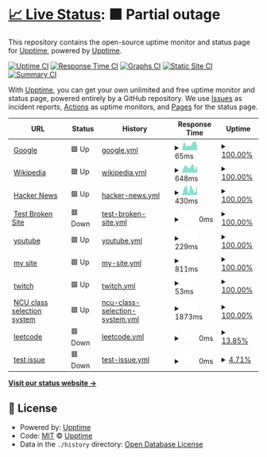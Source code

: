 # [📈 Live Status](https://demo.upptime.js.org): <!--live status--> **🟧 Partial outage**

This repository contains the open-source uptime monitor and status page for [Upptime](https://upptime.js.org), powered by [Upptime](https://github.com/upptime/upptime).

[![Uptime CI](https://github.com/upptime/upptime/workflows/Uptime%20CI/badge.svg)](https://github.com/upptime/upptime/actions?query=workflow%3A%22Uptime+CI%22)
[![Response Time CI](https://github.com/upptime/upptime/workflows/Response%20Time%20CI/badge.svg)](https://github.com/upptime/upptime/actions?query=workflow%3A%22Response+Time+CI%22)
[![Graphs CI](https://github.com/upptime/upptime/workflows/Graphs%20CI/badge.svg)](https://github.com/upptime/upptime/actions?query=workflow%3A%22Graphs+CI%22)
[![Static Site CI](https://github.com/upptime/upptime/workflows/Static%20Site%20CI/badge.svg)](https://github.com/upptime/upptime/actions?query=workflow%3A%22Static+Site+CI%22)
[![Summary CI](https://github.com/upptime/upptime/workflows/Summary%20CI/badge.svg)](https://github.com/upptime/upptime/actions?query=workflow%3A%22Summary+CI%22)

With [Upptime](https://upptime.js.org), you can get your own unlimited and free uptime monitor and status page, powered entirely by a GitHub repository. We use [Issues](https://github.com/upptime/upptime/issues) as incident reports, [Actions](https://github.com/upptime/upptime/actions) as uptime monitors, and [Pages](https://demo.upptime.js.org) for the status page.

<!--start: status pages-->
<!-- This summary is generated by Upptime (https://github.com/upptime/upptime) -->
<!-- Do not edit this manually, your changes will be overwritten -->
<!-- prettier-ignore -->
| URL | Status | History | Response Time | Uptime |
| --- | ------ | ------- | ------------- | ------ |
| <img alt="" src="https://favicons.githubusercontent.com/www.google.com" height="13"> [Google](https://www.google.com) | 🟩 Up | [google.yml](https://github.com/brankhsu/upptime/commits/HEAD/history/google.yml) | <details><summary><img alt="Response time graph" src="./graphs/google/response-time-week.png" height="20"> 65ms</summary><br><a href="https://demo.upptime.js.org/history/google"><img alt="Response time 65" src="https://img.shields.io/endpoint?url=https%3A%2F%2Fraw.githubusercontent.com%2Fbrankhsu%2Fupptime%2FHEAD%2Fapi%2Fgoogle%2Fresponse-time.json"></a><br><a href="https://demo.upptime.js.org/history/google"><img alt="24-hour response time 65" src="https://img.shields.io/endpoint?url=https%3A%2F%2Fraw.githubusercontent.com%2Fbrankhsu%2Fupptime%2FHEAD%2Fapi%2Fgoogle%2Fresponse-time-day.json"></a><br><a href="https://demo.upptime.js.org/history/google"><img alt="7-day response time 65" src="https://img.shields.io/endpoint?url=https%3A%2F%2Fraw.githubusercontent.com%2Fbrankhsu%2Fupptime%2FHEAD%2Fapi%2Fgoogle%2Fresponse-time-week.json"></a><br><a href="https://demo.upptime.js.org/history/google"><img alt="30-day response time 65" src="https://img.shields.io/endpoint?url=https%3A%2F%2Fraw.githubusercontent.com%2Fbrankhsu%2Fupptime%2FHEAD%2Fapi%2Fgoogle%2Fresponse-time-month.json"></a><br><a href="https://demo.upptime.js.org/history/google"><img alt="1-year response time 65" src="https://img.shields.io/endpoint?url=https%3A%2F%2Fraw.githubusercontent.com%2Fbrankhsu%2Fupptime%2FHEAD%2Fapi%2Fgoogle%2Fresponse-time-year.json"></a></details> | <details><summary><a href="https://demo.upptime.js.org/history/google">100.00%</a></summary><a href="https://demo.upptime.js.org/history/google"><img alt="All-time uptime 100.00%" src="https://img.shields.io/endpoint?url=https%3A%2F%2Fraw.githubusercontent.com%2Fbrankhsu%2Fupptime%2FHEAD%2Fapi%2Fgoogle%2Fuptime.json"></a><br><a href="https://demo.upptime.js.org/history/google"><img alt="24-hour uptime 100.00%" src="https://img.shields.io/endpoint?url=https%3A%2F%2Fraw.githubusercontent.com%2Fbrankhsu%2Fupptime%2FHEAD%2Fapi%2Fgoogle%2Fuptime-day.json"></a><br><a href="https://demo.upptime.js.org/history/google"><img alt="7-day uptime 100.00%" src="https://img.shields.io/endpoint?url=https%3A%2F%2Fraw.githubusercontent.com%2Fbrankhsu%2Fupptime%2FHEAD%2Fapi%2Fgoogle%2Fuptime-week.json"></a><br><a href="https://demo.upptime.js.org/history/google"><img alt="30-day uptime 100.00%" src="https://img.shields.io/endpoint?url=https%3A%2F%2Fraw.githubusercontent.com%2Fbrankhsu%2Fupptime%2FHEAD%2Fapi%2Fgoogle%2Fuptime-month.json"></a><br><a href="https://demo.upptime.js.org/history/google"><img alt="1-year uptime 100.00%" src="https://img.shields.io/endpoint?url=https%3A%2F%2Fraw.githubusercontent.com%2Fbrankhsu%2Fupptime%2FHEAD%2Fapi%2Fgoogle%2Fuptime-year.json"></a></details>
| <img alt="" src="https://favicons.githubusercontent.com/en.wikipedia.org" height="13"> [Wikipedia](https://en.wikipedia.org) | 🟩 Up | [wikipedia.yml](https://github.com/brankhsu/upptime/commits/HEAD/history/wikipedia.yml) | <details><summary><img alt="Response time graph" src="./graphs/wikipedia/response-time-week.png" height="20"> 648ms</summary><br><a href="https://demo.upptime.js.org/history/wikipedia"><img alt="Response time 648" src="https://img.shields.io/endpoint?url=https%3A%2F%2Fraw.githubusercontent.com%2Fbrankhsu%2Fupptime%2FHEAD%2Fapi%2Fwikipedia%2Fresponse-time.json"></a><br><a href="https://demo.upptime.js.org/history/wikipedia"><img alt="24-hour response time 648" src="https://img.shields.io/endpoint?url=https%3A%2F%2Fraw.githubusercontent.com%2Fbrankhsu%2Fupptime%2FHEAD%2Fapi%2Fwikipedia%2Fresponse-time-day.json"></a><br><a href="https://demo.upptime.js.org/history/wikipedia"><img alt="7-day response time 648" src="https://img.shields.io/endpoint?url=https%3A%2F%2Fraw.githubusercontent.com%2Fbrankhsu%2Fupptime%2FHEAD%2Fapi%2Fwikipedia%2Fresponse-time-week.json"></a><br><a href="https://demo.upptime.js.org/history/wikipedia"><img alt="30-day response time 648" src="https://img.shields.io/endpoint?url=https%3A%2F%2Fraw.githubusercontent.com%2Fbrankhsu%2Fupptime%2FHEAD%2Fapi%2Fwikipedia%2Fresponse-time-month.json"></a><br><a href="https://demo.upptime.js.org/history/wikipedia"><img alt="1-year response time 648" src="https://img.shields.io/endpoint?url=https%3A%2F%2Fraw.githubusercontent.com%2Fbrankhsu%2Fupptime%2FHEAD%2Fapi%2Fwikipedia%2Fresponse-time-year.json"></a></details> | <details><summary><a href="https://demo.upptime.js.org/history/wikipedia">100.00%</a></summary><a href="https://demo.upptime.js.org/history/wikipedia"><img alt="All-time uptime 100.00%" src="https://img.shields.io/endpoint?url=https%3A%2F%2Fraw.githubusercontent.com%2Fbrankhsu%2Fupptime%2FHEAD%2Fapi%2Fwikipedia%2Fuptime.json"></a><br><a href="https://demo.upptime.js.org/history/wikipedia"><img alt="24-hour uptime 100.00%" src="https://img.shields.io/endpoint?url=https%3A%2F%2Fraw.githubusercontent.com%2Fbrankhsu%2Fupptime%2FHEAD%2Fapi%2Fwikipedia%2Fuptime-day.json"></a><br><a href="https://demo.upptime.js.org/history/wikipedia"><img alt="7-day uptime 100.00%" src="https://img.shields.io/endpoint?url=https%3A%2F%2Fraw.githubusercontent.com%2Fbrankhsu%2Fupptime%2FHEAD%2Fapi%2Fwikipedia%2Fuptime-week.json"></a><br><a href="https://demo.upptime.js.org/history/wikipedia"><img alt="30-day uptime 100.00%" src="https://img.shields.io/endpoint?url=https%3A%2F%2Fraw.githubusercontent.com%2Fbrankhsu%2Fupptime%2FHEAD%2Fapi%2Fwikipedia%2Fuptime-month.json"></a><br><a href="https://demo.upptime.js.org/history/wikipedia"><img alt="1-year uptime 100.00%" src="https://img.shields.io/endpoint?url=https%3A%2F%2Fraw.githubusercontent.com%2Fbrankhsu%2Fupptime%2FHEAD%2Fapi%2Fwikipedia%2Fuptime-year.json"></a></details>
| <img alt="" src="https://favicons.githubusercontent.com/news.ycombinator.com" height="13"> [Hacker News](https://news.ycombinator.com) | 🟩 Up | [hacker-news.yml](https://github.com/brankhsu/upptime/commits/HEAD/history/hacker-news.yml) | <details><summary><img alt="Response time graph" src="./graphs/hacker-news/response-time-week.png" height="20"> 430ms</summary><br><a href="https://demo.upptime.js.org/history/hacker-news"><img alt="Response time 430" src="https://img.shields.io/endpoint?url=https%3A%2F%2Fraw.githubusercontent.com%2Fbrankhsu%2Fupptime%2FHEAD%2Fapi%2Fhacker-news%2Fresponse-time.json"></a><br><a href="https://demo.upptime.js.org/history/hacker-news"><img alt="24-hour response time 430" src="https://img.shields.io/endpoint?url=https%3A%2F%2Fraw.githubusercontent.com%2Fbrankhsu%2Fupptime%2FHEAD%2Fapi%2Fhacker-news%2Fresponse-time-day.json"></a><br><a href="https://demo.upptime.js.org/history/hacker-news"><img alt="7-day response time 430" src="https://img.shields.io/endpoint?url=https%3A%2F%2Fraw.githubusercontent.com%2Fbrankhsu%2Fupptime%2FHEAD%2Fapi%2Fhacker-news%2Fresponse-time-week.json"></a><br><a href="https://demo.upptime.js.org/history/hacker-news"><img alt="30-day response time 430" src="https://img.shields.io/endpoint?url=https%3A%2F%2Fraw.githubusercontent.com%2Fbrankhsu%2Fupptime%2FHEAD%2Fapi%2Fhacker-news%2Fresponse-time-month.json"></a><br><a href="https://demo.upptime.js.org/history/hacker-news"><img alt="1-year response time 430" src="https://img.shields.io/endpoint?url=https%3A%2F%2Fraw.githubusercontent.com%2Fbrankhsu%2Fupptime%2FHEAD%2Fapi%2Fhacker-news%2Fresponse-time-year.json"></a></details> | <details><summary><a href="https://demo.upptime.js.org/history/hacker-news">100.00%</a></summary><a href="https://demo.upptime.js.org/history/hacker-news"><img alt="All-time uptime 100.00%" src="https://img.shields.io/endpoint?url=https%3A%2F%2Fraw.githubusercontent.com%2Fbrankhsu%2Fupptime%2FHEAD%2Fapi%2Fhacker-news%2Fuptime.json"></a><br><a href="https://demo.upptime.js.org/history/hacker-news"><img alt="24-hour uptime 100.00%" src="https://img.shields.io/endpoint?url=https%3A%2F%2Fraw.githubusercontent.com%2Fbrankhsu%2Fupptime%2FHEAD%2Fapi%2Fhacker-news%2Fuptime-day.json"></a><br><a href="https://demo.upptime.js.org/history/hacker-news"><img alt="7-day uptime 100.00%" src="https://img.shields.io/endpoint?url=https%3A%2F%2Fraw.githubusercontent.com%2Fbrankhsu%2Fupptime%2FHEAD%2Fapi%2Fhacker-news%2Fuptime-week.json"></a><br><a href="https://demo.upptime.js.org/history/hacker-news"><img alt="30-day uptime 100.00%" src="https://img.shields.io/endpoint?url=https%3A%2F%2Fraw.githubusercontent.com%2Fbrankhsu%2Fupptime%2FHEAD%2Fapi%2Fhacker-news%2Fuptime-month.json"></a><br><a href="https://demo.upptime.js.org/history/hacker-news"><img alt="1-year uptime 100.00%" src="https://img.shields.io/endpoint?url=https%3A%2F%2Fraw.githubusercontent.com%2Fbrankhsu%2Fupptime%2FHEAD%2Fapi%2Fhacker-news%2Fuptime-year.json"></a></details>
| <img alt="" src="https://favicons.githubusercontent.com/thissitedoesnotexist.koj.co" height="13"> [Test Broken Site](https://thissitedoesnotexist.koj.co) | 🟥 Down | [test-broken-site.yml](https://github.com/brankhsu/upptime/commits/HEAD/history/test-broken-site.yml) | <details><summary><img alt="Response time graph" src="./graphs/test-broken-site/response-time-week.png" height="20"> 0ms</summary><br><a href="https://demo.upptime.js.org/history/test-broken-site"><img alt="Response time 0" src="https://img.shields.io/endpoint?url=https%3A%2F%2Fraw.githubusercontent.com%2Fbrankhsu%2Fupptime%2FHEAD%2Fapi%2Ftest-broken-site%2Fresponse-time.json"></a><br><a href="https://demo.upptime.js.org/history/test-broken-site"><img alt="24-hour response time 0" src="https://img.shields.io/endpoint?url=https%3A%2F%2Fraw.githubusercontent.com%2Fbrankhsu%2Fupptime%2FHEAD%2Fapi%2Ftest-broken-site%2Fresponse-time-day.json"></a><br><a href="https://demo.upptime.js.org/history/test-broken-site"><img alt="7-day response time 0" src="https://img.shields.io/endpoint?url=https%3A%2F%2Fraw.githubusercontent.com%2Fbrankhsu%2Fupptime%2FHEAD%2Fapi%2Ftest-broken-site%2Fresponse-time-week.json"></a><br><a href="https://demo.upptime.js.org/history/test-broken-site"><img alt="30-day response time 0" src="https://img.shields.io/endpoint?url=https%3A%2F%2Fraw.githubusercontent.com%2Fbrankhsu%2Fupptime%2FHEAD%2Fapi%2Ftest-broken-site%2Fresponse-time-month.json"></a><br><a href="https://demo.upptime.js.org/history/test-broken-site"><img alt="1-year response time 0" src="https://img.shields.io/endpoint?url=https%3A%2F%2Fraw.githubusercontent.com%2Fbrankhsu%2Fupptime%2FHEAD%2Fapi%2Ftest-broken-site%2Fresponse-time-year.json"></a></details> | <details><summary><a href="https://demo.upptime.js.org/history/test-broken-site">100.00%</a></summary><a href="https://demo.upptime.js.org/history/test-broken-site"><img alt="All-time uptime 100.00%" src="https://img.shields.io/endpoint?url=https%3A%2F%2Fraw.githubusercontent.com%2Fbrankhsu%2Fupptime%2FHEAD%2Fapi%2Ftest-broken-site%2Fuptime.json"></a><br><a href="https://demo.upptime.js.org/history/test-broken-site"><img alt="24-hour uptime 100.00%" src="https://img.shields.io/endpoint?url=https%3A%2F%2Fraw.githubusercontent.com%2Fbrankhsu%2Fupptime%2FHEAD%2Fapi%2Ftest-broken-site%2Fuptime-day.json"></a><br><a href="https://demo.upptime.js.org/history/test-broken-site"><img alt="7-day uptime 100.00%" src="https://img.shields.io/endpoint?url=https%3A%2F%2Fraw.githubusercontent.com%2Fbrankhsu%2Fupptime%2FHEAD%2Fapi%2Ftest-broken-site%2Fuptime-week.json"></a><br><a href="https://demo.upptime.js.org/history/test-broken-site"><img alt="30-day uptime 100.00%" src="https://img.shields.io/endpoint?url=https%3A%2F%2Fraw.githubusercontent.com%2Fbrankhsu%2Fupptime%2FHEAD%2Fapi%2Ftest-broken-site%2Fuptime-month.json"></a><br><a href="https://demo.upptime.js.org/history/test-broken-site"><img alt="1-year uptime 100.00%" src="https://img.shields.io/endpoint?url=https%3A%2F%2Fraw.githubusercontent.com%2Fbrankhsu%2Fupptime%2FHEAD%2Fapi%2Ftest-broken-site%2Fuptime-year.json"></a></details>
| <img alt="" src="https://favicons.githubusercontent.com/www.youtube.com" height="13"> [youtube](https://www.youtube.com/) | 🟩 Up | [youtube.yml](https://github.com/brankhsu/upptime/commits/HEAD/history/youtube.yml) | <details><summary><img alt="Response time graph" src="./graphs/youtube/response-time-week.png" height="20"> 229ms</summary><br><a href="https://demo.upptime.js.org/history/youtube"><img alt="Response time 229" src="https://img.shields.io/endpoint?url=https%3A%2F%2Fraw.githubusercontent.com%2Fbrankhsu%2Fupptime%2FHEAD%2Fapi%2Fyoutube%2Fresponse-time.json"></a><br><a href="https://demo.upptime.js.org/history/youtube"><img alt="24-hour response time 229" src="https://img.shields.io/endpoint?url=https%3A%2F%2Fraw.githubusercontent.com%2Fbrankhsu%2Fupptime%2FHEAD%2Fapi%2Fyoutube%2Fresponse-time-day.json"></a><br><a href="https://demo.upptime.js.org/history/youtube"><img alt="7-day response time 229" src="https://img.shields.io/endpoint?url=https%3A%2F%2Fraw.githubusercontent.com%2Fbrankhsu%2Fupptime%2FHEAD%2Fapi%2Fyoutube%2Fresponse-time-week.json"></a><br><a href="https://demo.upptime.js.org/history/youtube"><img alt="30-day response time 229" src="https://img.shields.io/endpoint?url=https%3A%2F%2Fraw.githubusercontent.com%2Fbrankhsu%2Fupptime%2FHEAD%2Fapi%2Fyoutube%2Fresponse-time-month.json"></a><br><a href="https://demo.upptime.js.org/history/youtube"><img alt="1-year response time 229" src="https://img.shields.io/endpoint?url=https%3A%2F%2Fraw.githubusercontent.com%2Fbrankhsu%2Fupptime%2FHEAD%2Fapi%2Fyoutube%2Fresponse-time-year.json"></a></details> | <details><summary><a href="https://demo.upptime.js.org/history/youtube">100.00%</a></summary><a href="https://demo.upptime.js.org/history/youtube"><img alt="All-time uptime 100.00%" src="https://img.shields.io/endpoint?url=https%3A%2F%2Fraw.githubusercontent.com%2Fbrankhsu%2Fupptime%2FHEAD%2Fapi%2Fyoutube%2Fuptime.json"></a><br><a href="https://demo.upptime.js.org/history/youtube"><img alt="24-hour uptime 100.00%" src="https://img.shields.io/endpoint?url=https%3A%2F%2Fraw.githubusercontent.com%2Fbrankhsu%2Fupptime%2FHEAD%2Fapi%2Fyoutube%2Fuptime-day.json"></a><br><a href="https://demo.upptime.js.org/history/youtube"><img alt="7-day uptime 100.00%" src="https://img.shields.io/endpoint?url=https%3A%2F%2Fraw.githubusercontent.com%2Fbrankhsu%2Fupptime%2FHEAD%2Fapi%2Fyoutube%2Fuptime-week.json"></a><br><a href="https://demo.upptime.js.org/history/youtube"><img alt="30-day uptime 100.00%" src="https://img.shields.io/endpoint?url=https%3A%2F%2Fraw.githubusercontent.com%2Fbrankhsu%2Fupptime%2FHEAD%2Fapi%2Fyoutube%2Fuptime-month.json"></a><br><a href="https://demo.upptime.js.org/history/youtube"><img alt="1-year uptime 100.00%" src="https://img.shields.io/endpoint?url=https%3A%2F%2Fraw.githubusercontent.com%2Fbrankhsu%2Fupptime%2FHEAD%2Fapi%2Fyoutube%2Fuptime-year.json"></a></details>
| <img alt="" src="https://favicons.githubusercontent.com/140.115.81.225" height="13"> [my site](https://140.115.81.225/brankhsu/index.html) | 🟩 Up | [my-site.yml](https://github.com/brankhsu/upptime/commits/HEAD/history/my-site.yml) | <details><summary><img alt="Response time graph" src="./graphs/my-site/response-time-week.png" height="20"> 811ms</summary><br><a href="https://demo.upptime.js.org/history/my-site"><img alt="Response time 811" src="https://img.shields.io/endpoint?url=https%3A%2F%2Fraw.githubusercontent.com%2Fbrankhsu%2Fupptime%2FHEAD%2Fapi%2Fmy-site%2Fresponse-time.json"></a><br><a href="https://demo.upptime.js.org/history/my-site"><img alt="24-hour response time 811" src="https://img.shields.io/endpoint?url=https%3A%2F%2Fraw.githubusercontent.com%2Fbrankhsu%2Fupptime%2FHEAD%2Fapi%2Fmy-site%2Fresponse-time-day.json"></a><br><a href="https://demo.upptime.js.org/history/my-site"><img alt="7-day response time 811" src="https://img.shields.io/endpoint?url=https%3A%2F%2Fraw.githubusercontent.com%2Fbrankhsu%2Fupptime%2FHEAD%2Fapi%2Fmy-site%2Fresponse-time-week.json"></a><br><a href="https://demo.upptime.js.org/history/my-site"><img alt="30-day response time 811" src="https://img.shields.io/endpoint?url=https%3A%2F%2Fraw.githubusercontent.com%2Fbrankhsu%2Fupptime%2FHEAD%2Fapi%2Fmy-site%2Fresponse-time-month.json"></a><br><a href="https://demo.upptime.js.org/history/my-site"><img alt="1-year response time 811" src="https://img.shields.io/endpoint?url=https%3A%2F%2Fraw.githubusercontent.com%2Fbrankhsu%2Fupptime%2FHEAD%2Fapi%2Fmy-site%2Fresponse-time-year.json"></a></details> | <details><summary><a href="https://demo.upptime.js.org/history/my-site">100.00%</a></summary><a href="https://demo.upptime.js.org/history/my-site"><img alt="All-time uptime 100.00%" src="https://img.shields.io/endpoint?url=https%3A%2F%2Fraw.githubusercontent.com%2Fbrankhsu%2Fupptime%2FHEAD%2Fapi%2Fmy-site%2Fuptime.json"></a><br><a href="https://demo.upptime.js.org/history/my-site"><img alt="24-hour uptime 100.00%" src="https://img.shields.io/endpoint?url=https%3A%2F%2Fraw.githubusercontent.com%2Fbrankhsu%2Fupptime%2FHEAD%2Fapi%2Fmy-site%2Fuptime-day.json"></a><br><a href="https://demo.upptime.js.org/history/my-site"><img alt="7-day uptime 100.00%" src="https://img.shields.io/endpoint?url=https%3A%2F%2Fraw.githubusercontent.com%2Fbrankhsu%2Fupptime%2FHEAD%2Fapi%2Fmy-site%2Fuptime-week.json"></a><br><a href="https://demo.upptime.js.org/history/my-site"><img alt="30-day uptime 100.00%" src="https://img.shields.io/endpoint?url=https%3A%2F%2Fraw.githubusercontent.com%2Fbrankhsu%2Fupptime%2FHEAD%2Fapi%2Fmy-site%2Fuptime-month.json"></a><br><a href="https://demo.upptime.js.org/history/my-site"><img alt="1-year uptime 100.00%" src="https://img.shields.io/endpoint?url=https%3A%2F%2Fraw.githubusercontent.com%2Fbrankhsu%2Fupptime%2FHEAD%2Fapi%2Fmy-site%2Fuptime-year.json"></a></details>
| <img alt="" src="https://favicons.githubusercontent.com/www.twitch.tv" height="13"> [twitch](https://www.twitch.tv/) | 🟩 Up | [twitch.yml](https://github.com/brankhsu/upptime/commits/HEAD/history/twitch.yml) | <details><summary><img alt="Response time graph" src="./graphs/twitch/response-time-week.png" height="20"> 53ms</summary><br><a href="https://demo.upptime.js.org/history/twitch"><img alt="Response time 53" src="https://img.shields.io/endpoint?url=https%3A%2F%2Fraw.githubusercontent.com%2Fbrankhsu%2Fupptime%2FHEAD%2Fapi%2Ftwitch%2Fresponse-time.json"></a><br><a href="https://demo.upptime.js.org/history/twitch"><img alt="24-hour response time 53" src="https://img.shields.io/endpoint?url=https%3A%2F%2Fraw.githubusercontent.com%2Fbrankhsu%2Fupptime%2FHEAD%2Fapi%2Ftwitch%2Fresponse-time-day.json"></a><br><a href="https://demo.upptime.js.org/history/twitch"><img alt="7-day response time 53" src="https://img.shields.io/endpoint?url=https%3A%2F%2Fraw.githubusercontent.com%2Fbrankhsu%2Fupptime%2FHEAD%2Fapi%2Ftwitch%2Fresponse-time-week.json"></a><br><a href="https://demo.upptime.js.org/history/twitch"><img alt="30-day response time 53" src="https://img.shields.io/endpoint?url=https%3A%2F%2Fraw.githubusercontent.com%2Fbrankhsu%2Fupptime%2FHEAD%2Fapi%2Ftwitch%2Fresponse-time-month.json"></a><br><a href="https://demo.upptime.js.org/history/twitch"><img alt="1-year response time 53" src="https://img.shields.io/endpoint?url=https%3A%2F%2Fraw.githubusercontent.com%2Fbrankhsu%2Fupptime%2FHEAD%2Fapi%2Ftwitch%2Fresponse-time-year.json"></a></details> | <details><summary><a href="https://demo.upptime.js.org/history/twitch">100.00%</a></summary><a href="https://demo.upptime.js.org/history/twitch"><img alt="All-time uptime 100.00%" src="https://img.shields.io/endpoint?url=https%3A%2F%2Fraw.githubusercontent.com%2Fbrankhsu%2Fupptime%2FHEAD%2Fapi%2Ftwitch%2Fuptime.json"></a><br><a href="https://demo.upptime.js.org/history/twitch"><img alt="24-hour uptime 100.00%" src="https://img.shields.io/endpoint?url=https%3A%2F%2Fraw.githubusercontent.com%2Fbrankhsu%2Fupptime%2FHEAD%2Fapi%2Ftwitch%2Fuptime-day.json"></a><br><a href="https://demo.upptime.js.org/history/twitch"><img alt="7-day uptime 100.00%" src="https://img.shields.io/endpoint?url=https%3A%2F%2Fraw.githubusercontent.com%2Fbrankhsu%2Fupptime%2FHEAD%2Fapi%2Ftwitch%2Fuptime-week.json"></a><br><a href="https://demo.upptime.js.org/history/twitch"><img alt="30-day uptime 100.00%" src="https://img.shields.io/endpoint?url=https%3A%2F%2Fraw.githubusercontent.com%2Fbrankhsu%2Fupptime%2FHEAD%2Fapi%2Ftwitch%2Fuptime-month.json"></a><br><a href="https://demo.upptime.js.org/history/twitch"><img alt="1-year uptime 100.00%" src="https://img.shields.io/endpoint?url=https%3A%2F%2Fraw.githubusercontent.com%2Fbrankhsu%2Fupptime%2FHEAD%2Fapi%2Ftwitch%2Fuptime-year.json"></a></details>
| <img alt="" src="https://favicons.githubusercontent.com/portal.ncu.edu.tw" height="13"> [NCU class selection system](https://portal.ncu.edu.tw/system/35?token=LEIobaDsecQKRNzCzJLJZWEYoMX) | 🟩 Up | [ncu-class-selection-system.yml](https://github.com/brankhsu/upptime/commits/HEAD/history/ncu-class-selection-system.yml) | <details><summary><img alt="Response time graph" src="./graphs/ncu-class-selection-system/response-time-week.png" height="20"> 1873ms</summary><br><a href="https://demo.upptime.js.org/history/ncu-class-selection-system"><img alt="Response time 1873" src="https://img.shields.io/endpoint?url=https%3A%2F%2Fraw.githubusercontent.com%2Fbrankhsu%2Fupptime%2FHEAD%2Fapi%2Fncu-class-selection-system%2Fresponse-time.json"></a><br><a href="https://demo.upptime.js.org/history/ncu-class-selection-system"><img alt="24-hour response time 1873" src="https://img.shields.io/endpoint?url=https%3A%2F%2Fraw.githubusercontent.com%2Fbrankhsu%2Fupptime%2FHEAD%2Fapi%2Fncu-class-selection-system%2Fresponse-time-day.json"></a><br><a href="https://demo.upptime.js.org/history/ncu-class-selection-system"><img alt="7-day response time 1873" src="https://img.shields.io/endpoint?url=https%3A%2F%2Fraw.githubusercontent.com%2Fbrankhsu%2Fupptime%2FHEAD%2Fapi%2Fncu-class-selection-system%2Fresponse-time-week.json"></a><br><a href="https://demo.upptime.js.org/history/ncu-class-selection-system"><img alt="30-day response time 1873" src="https://img.shields.io/endpoint?url=https%3A%2F%2Fraw.githubusercontent.com%2Fbrankhsu%2Fupptime%2FHEAD%2Fapi%2Fncu-class-selection-system%2Fresponse-time-month.json"></a><br><a href="https://demo.upptime.js.org/history/ncu-class-selection-system"><img alt="1-year response time 1873" src="https://img.shields.io/endpoint?url=https%3A%2F%2Fraw.githubusercontent.com%2Fbrankhsu%2Fupptime%2FHEAD%2Fapi%2Fncu-class-selection-system%2Fresponse-time-year.json"></a></details> | <details><summary><a href="https://demo.upptime.js.org/history/ncu-class-selection-system">100.00%</a></summary><a href="https://demo.upptime.js.org/history/ncu-class-selection-system"><img alt="All-time uptime 100.00%" src="https://img.shields.io/endpoint?url=https%3A%2F%2Fraw.githubusercontent.com%2Fbrankhsu%2Fupptime%2FHEAD%2Fapi%2Fncu-class-selection-system%2Fuptime.json"></a><br><a href="https://demo.upptime.js.org/history/ncu-class-selection-system"><img alt="24-hour uptime 100.00%" src="https://img.shields.io/endpoint?url=https%3A%2F%2Fraw.githubusercontent.com%2Fbrankhsu%2Fupptime%2FHEAD%2Fapi%2Fncu-class-selection-system%2Fuptime-day.json"></a><br><a href="https://demo.upptime.js.org/history/ncu-class-selection-system"><img alt="7-day uptime 100.00%" src="https://img.shields.io/endpoint?url=https%3A%2F%2Fraw.githubusercontent.com%2Fbrankhsu%2Fupptime%2FHEAD%2Fapi%2Fncu-class-selection-system%2Fuptime-week.json"></a><br><a href="https://demo.upptime.js.org/history/ncu-class-selection-system"><img alt="30-day uptime 100.00%" src="https://img.shields.io/endpoint?url=https%3A%2F%2Fraw.githubusercontent.com%2Fbrankhsu%2Fupptime%2FHEAD%2Fapi%2Fncu-class-selection-system%2Fuptime-month.json"></a><br><a href="https://demo.upptime.js.org/history/ncu-class-selection-system"><img alt="1-year uptime 100.00%" src="https://img.shields.io/endpoint?url=https%3A%2F%2Fraw.githubusercontent.com%2Fbrankhsu%2Fupptime%2FHEAD%2Fapi%2Fncu-class-selection-system%2Fuptime-year.json"></a></details>
| <img alt="" src="https://favicons.githubusercontent.com/leetcode.com" height="13"> [leetcode](https://leetcode.com/problemset/all/) | 🟥 Down | [leetcode.yml](https://github.com/brankhsu/upptime/commits/HEAD/history/leetcode.yml) | <details><summary><img alt="Response time graph" src="./graphs/leetcode/response-time-week.png" height="20"> 0ms</summary><br><a href="https://demo.upptime.js.org/history/leetcode"><img alt="Response time 0" src="https://img.shields.io/endpoint?url=https%3A%2F%2Fraw.githubusercontent.com%2Fbrankhsu%2Fupptime%2FHEAD%2Fapi%2Fleetcode%2Fresponse-time.json"></a><br><a href="https://demo.upptime.js.org/history/leetcode"><img alt="24-hour response time 0" src="https://img.shields.io/endpoint?url=https%3A%2F%2Fraw.githubusercontent.com%2Fbrankhsu%2Fupptime%2FHEAD%2Fapi%2Fleetcode%2Fresponse-time-day.json"></a><br><a href="https://demo.upptime.js.org/history/leetcode"><img alt="7-day response time 0" src="https://img.shields.io/endpoint?url=https%3A%2F%2Fraw.githubusercontent.com%2Fbrankhsu%2Fupptime%2FHEAD%2Fapi%2Fleetcode%2Fresponse-time-week.json"></a><br><a href="https://demo.upptime.js.org/history/leetcode"><img alt="30-day response time 0" src="https://img.shields.io/endpoint?url=https%3A%2F%2Fraw.githubusercontent.com%2Fbrankhsu%2Fupptime%2FHEAD%2Fapi%2Fleetcode%2Fresponse-time-month.json"></a><br><a href="https://demo.upptime.js.org/history/leetcode"><img alt="1-year response time 0" src="https://img.shields.io/endpoint?url=https%3A%2F%2Fraw.githubusercontent.com%2Fbrankhsu%2Fupptime%2FHEAD%2Fapi%2Fleetcode%2Fresponse-time-year.json"></a></details> | <details><summary><a href="https://demo.upptime.js.org/history/leetcode">13.85%</a></summary><a href="https://demo.upptime.js.org/history/leetcode"><img alt="All-time uptime 13.85%" src="https://img.shields.io/endpoint?url=https%3A%2F%2Fraw.githubusercontent.com%2Fbrankhsu%2Fupptime%2FHEAD%2Fapi%2Fleetcode%2Fuptime.json"></a><br><a href="https://demo.upptime.js.org/history/leetcode"><img alt="24-hour uptime 13.85%" src="https://img.shields.io/endpoint?url=https%3A%2F%2Fraw.githubusercontent.com%2Fbrankhsu%2Fupptime%2FHEAD%2Fapi%2Fleetcode%2Fuptime-day.json"></a><br><a href="https://demo.upptime.js.org/history/leetcode"><img alt="7-day uptime 13.85%" src="https://img.shields.io/endpoint?url=https%3A%2F%2Fraw.githubusercontent.com%2Fbrankhsu%2Fupptime%2FHEAD%2Fapi%2Fleetcode%2Fuptime-week.json"></a><br><a href="https://demo.upptime.js.org/history/leetcode"><img alt="30-day uptime 13.85%" src="https://img.shields.io/endpoint?url=https%3A%2F%2Fraw.githubusercontent.com%2Fbrankhsu%2Fupptime%2FHEAD%2Fapi%2Fleetcode%2Fuptime-month.json"></a><br><a href="https://demo.upptime.js.org/history/leetcode"><img alt="1-year uptime 13.85%" src="https://img.shields.io/endpoint?url=https%3A%2F%2Fraw.githubusercontent.com%2Fbrankhsu%2Fupptime%2FHEAD%2Fapi%2Fleetcode%2Fuptime-year.json"></a></details>
| <img alt="" src="https://favicons.githubusercontent.com/www.guugle.com" height="13"> [test issue](https://www.guugle.com) | 🟥 Down | [test-issue.yml](https://github.com/brankhsu/upptime/commits/HEAD/history/test-issue.yml) | <details><summary><img alt="Response time graph" src="./graphs/test-issue/response-time-week.png" height="20"> 0ms</summary><br><a href="https://demo.upptime.js.org/history/test-issue"><img alt="Response time 0" src="https://img.shields.io/endpoint?url=https%3A%2F%2Fraw.githubusercontent.com%2Fbrankhsu%2Fupptime%2FHEAD%2Fapi%2Ftest-issue%2Fresponse-time.json"></a><br><a href="https://demo.upptime.js.org/history/test-issue"><img alt="24-hour response time 0" src="https://img.shields.io/endpoint?url=https%3A%2F%2Fraw.githubusercontent.com%2Fbrankhsu%2Fupptime%2FHEAD%2Fapi%2Ftest-issue%2Fresponse-time-day.json"></a><br><a href="https://demo.upptime.js.org/history/test-issue"><img alt="7-day response time 0" src="https://img.shields.io/endpoint?url=https%3A%2F%2Fraw.githubusercontent.com%2Fbrankhsu%2Fupptime%2FHEAD%2Fapi%2Ftest-issue%2Fresponse-time-week.json"></a><br><a href="https://demo.upptime.js.org/history/test-issue"><img alt="30-day response time 0" src="https://img.shields.io/endpoint?url=https%3A%2F%2Fraw.githubusercontent.com%2Fbrankhsu%2Fupptime%2FHEAD%2Fapi%2Ftest-issue%2Fresponse-time-month.json"></a><br><a href="https://demo.upptime.js.org/history/test-issue"><img alt="1-year response time 0" src="https://img.shields.io/endpoint?url=https%3A%2F%2Fraw.githubusercontent.com%2Fbrankhsu%2Fupptime%2FHEAD%2Fapi%2Ftest-issue%2Fresponse-time-year.json"></a></details> | <details><summary><a href="https://demo.upptime.js.org/history/test-issue">4.71%</a></summary><a href="https://demo.upptime.js.org/history/test-issue"><img alt="All-time uptime 4.71%" src="https://img.shields.io/endpoint?url=https%3A%2F%2Fraw.githubusercontent.com%2Fbrankhsu%2Fupptime%2FHEAD%2Fapi%2Ftest-issue%2Fuptime.json"></a><br><a href="https://demo.upptime.js.org/history/test-issue"><img alt="24-hour uptime 4.71%" src="https://img.shields.io/endpoint?url=https%3A%2F%2Fraw.githubusercontent.com%2Fbrankhsu%2Fupptime%2FHEAD%2Fapi%2Ftest-issue%2Fuptime-day.json"></a><br><a href="https://demo.upptime.js.org/history/test-issue"><img alt="7-day uptime 4.71%" src="https://img.shields.io/endpoint?url=https%3A%2F%2Fraw.githubusercontent.com%2Fbrankhsu%2Fupptime%2FHEAD%2Fapi%2Ftest-issue%2Fuptime-week.json"></a><br><a href="https://demo.upptime.js.org/history/test-issue"><img alt="30-day uptime 4.71%" src="https://img.shields.io/endpoint?url=https%3A%2F%2Fraw.githubusercontent.com%2Fbrankhsu%2Fupptime%2FHEAD%2Fapi%2Ftest-issue%2Fuptime-month.json"></a><br><a href="https://demo.upptime.js.org/history/test-issue"><img alt="1-year uptime 4.71%" src="https://img.shields.io/endpoint?url=https%3A%2F%2Fraw.githubusercontent.com%2Fbrankhsu%2Fupptime%2FHEAD%2Fapi%2Ftest-issue%2Fuptime-year.json"></a></details>

<!--end: status pages-->

[**Visit our status website →**](https://demo.upptime.js.org)

## 📄 License

- Powered by: [Upptime](https://github.com/upptime/upptime)
- Code: [MIT](./LICENSE) © [Upptime](https://upptime.js.org)
- Data in the `./history` directory: [Open Database License](https://opendatacommons.org/licenses/odbl/1-0/)
